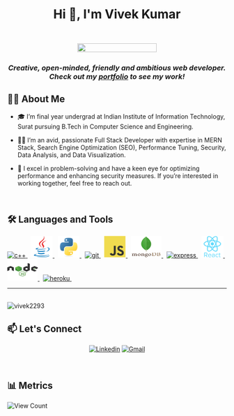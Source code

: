 <h1 align="center"> Hi 👋, I'm Vivek Kumar </h1>
<br>


<p align="center">
<img 
     src="https://img.freepik.com/free-vector/web-development-programmer-engineering-coding-website-augmented-reality-interface-screens-developer-project-engineer-programming-software-application-design-cartoon-illustration_107791-3863.jpg?w=996&t=st=1669908405~exp=1669909005~hmac=b176b02041136586faf45170f68dd98e5444f92e9782f8afc99c903477cbec77"
     width="60%"
     height="45%"
     />
</p>
<h3 align="center"><i>Creative, open-minded, friendly and ambitious web developer. <br> Check out my <a href="https://vivekkumar.me/">portfolio</a> to see my work!</i></h3>


<h2 align="left"> 👨‍🎓 About Me</h2>

- 🎓 I’m final year undergrad at Indian Institute of Information Technology, Surat pursuing B.Tech in Computer Science and Engineering.

- 👨‍💻 I’m an avid, passionate Full Stack Developer with expertise in MERN Stack, Search Engine Optimization (SEO), Performance Tuning, Security, Data Analysis, and Data Visualization.

- 🔭 I excel in problem-solving and have a keen eye for optimizing performance and enhancing security measures. If you’re interested in working together, feel free to reach out.

<br>

<h2 align="left"> 🛠 Languages and Tools</h2>
<p align="left">
  <a href="https://www.cplusplus.com/" target="_blank" rel="noreferrer">
    <img
      src="https://seeklogo.com/images/C/c-logo-43CE78FF9C-seeklogo.com.png"
      alt="c++"
      width="50"
      height="50"
    />
  </a>
  &nbsp;
  <a href="https://www.java.com" target="_blank" rel="noreferrer">
    <img
      src="https://raw.githubusercontent.com/devicons/devicon/master/icons/java/java-original.svg"
      alt="java"
      width="50"
      height="50"
    />
  </a>
  &nbsp;
  <a href="https://www.python.org" target="_blank" rel="noreferrer">
    <img
      src="https://raw.githubusercontent.com/devicons/devicon/master/icons/python/python-original.svg"
      alt="python"
      width="50"
      height="50"
    />
  </a>
  &nbsp;
  <a href="https://git-scm.com/" target="_blank" rel="noreferrer">
    <img
      src="https://www.vectorlogo.zone/logos/git-scm/git-scm-icon.svg"
      alt="git"
      width="45"
      height="50"
    />
  </a>
  &nbsp;
  <a
    href="https://developer.mozilla.org/en-US/docs/Web/JavaScript"
    target="_blank"
    rel="noreferrer"
  >
    <img
      src="https://raw.githubusercontent.com/devicons/devicon/master/icons/javascript/javascript-original.svg"
      alt="javascript"
      width="50"
      height="50"
    />
  </a>
  &nbsp;
  <a href="https://www.mongodb.com/" target="_blank" rel="noreferrer">
    <img
      src="https://raw.githubusercontent.com/devicons/devicon/master/icons/mongodb/mongodb-original-wordmark.svg"
      alt="mongodb"
      width="70"
      height="50"
    />
  </a>
  &nbsp;
  <a href="https://expressjs.com" target="_blank" rel="noreferrer">
    <img
      src="https://res.cloudinary.com/practicaldev/image/fetch/s--YbV36HLj--/c_imagga_scale,f_auto,fl_progressive,h_420,q_auto,w_1000/https://dev-to-uploads.s3.amazonaws.com/i/hpg6if7btrwilqkidqbe.png"
      alt="express"
      width="75"
      height="30"
    />
  </a>
  &nbsp;
  <a href="https://reactjs.org/" target="_blank" rel="noreferrer">
    <img
      src="https://raw.githubusercontent.com/devicons/devicon/master/icons/react/react-original-wordmark.svg"
      alt="react"
      width="50"
      height="50"
    />
  </a>
  &nbsp;
  <a href="https://nodejs.org" target="_blank" rel="noreferrer">
    <img
      src="https://raw.githubusercontent.com/devicons/devicon/master/icons/nodejs/nodejs-original-wordmark.svg"
      alt="nodejs"
      width="70"
      height="50"
    />
  </a>
  &nbsp;
  <a href="https://heroku.com" target="_blank" rel="noreferrer">
    <img
      src="https://www.vectorlogo.zone/logos/heroku/heroku-icon.svg"
      alt="heroku"
      width="50"
      height="40"
    />
  </a>
  &nbsp;
</p>

<hr>
<br>
<img  src="https://github-readme-stats.vercel.app/api/top-langs?username=vivek2293&show_icons=true&locale=en&layout=compact&theme=dark" alt="vivek2293" />
<br>

<h2 align="left">📫 Let's Connect </h2>
<div align="center">

[![Linkedin](https://img.shields.io/badge/-Vivek_Kumar-blue?style=flat&logo=Linkedin&logoColor=white)](https://www.linkedin.com/in/vivek-k42/)
[![Gmail](https://img.shields.io/badge/-Vivek_Kumar-c14438?style=flat&logo=Gmail&logoColor=white)](mailto:vivek22935@gmail.com)
</div>
<br />

<h2 align="left">📊 Metrics </h2>

![View Count](https://komarev.com/ghpvc/?username=vivek2293)
